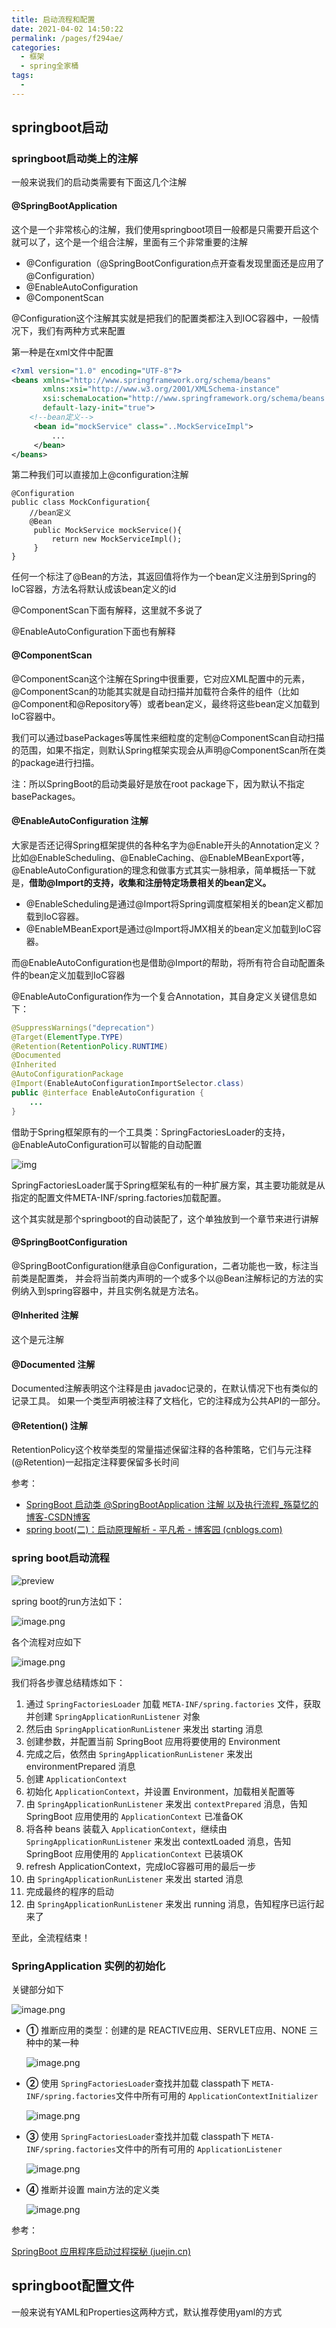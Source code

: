 ```yaml
---
title: 启动流程和配置
date: 2021-04-02 14:50:22
permalink: /pages/f294ae/
categories:
  - 框架
  - spring全家桶
tags:
  - 
---
```

## springboot启动

### springboot启动类上的注解

一般来说我们的启动类需要有下面这几个注解

#### @SpringBootApplication

这个是一个非常核心的注解，我们使用springboot项目一般都是只需要开启这个就可以了，这个是一个组合注解，里面有三个非常重要的注解

- @Configuration（@SpringBootConfiguration点开查看发现里面还是应用了@Configuration）
- @EnableAutoConfiguration
- @ComponentScan

@Configuration这个注解其实就是把我们的配置类都注入到IOC容器中，一般情况下，我们有两种方式来配置

第一种是在xml文件中配置

```xml
<?xml version="1.0" encoding="UTF-8"?>
<beans xmlns="http://www.springframework.org/schema/beans"
       xmlns:xsi="http://www.w3.org/2001/XMLSchema-instance"
       xsi:schemaLocation="http://www.springframework.org/schema/beans http://www.springframework.org/schema/beans/spring-beans-3.0.xsd"
       default-lazy-init="true">
    <!--bean定义-->
     <bean id="mockService" class="..MockServiceImpl">
	     ...
	 </bean>
</beans>
```

第二种我们可以直接加上@configuration注解

```
@Configuration 
public class MockConfiguration{     
	//bean定义
	@Bean
     public MockService mockService(){
         return new MockServiceImpl();
     }
}
```

任何一个标注了@Bean的方法，其返回值将作为一个bean定义注册到Spring的IoC容器，方法名将默认成该bean定义的id

@ComponentScan下面有解释，这里就不多说了

@EnableAutoConfiguration下面也有解释

#### @ComponentScan

@ComponentScan这个注解在Spring中很重要，它对应XML配置中的元素，@ComponentScan的功能其实就是自动扫描并加载符合条件的组件（比如@Component和@Repository等）或者bean定义，最终将这些bean定义加载到IoC容器中。

我们可以通过basePackages等属性来细粒度的定制@ComponentScan自动扫描的范围，如果不指定，则默认Spring框架实现会从声明@ComponentScan所在类的package进行扫描。

注：所以SpringBoot的启动类最好是放在root package下，因为默认不指定basePackages。

#### @EnableAutoConfiguration 注解

大家是否还记得Spring框架提供的各种名字为@Enable开头的Annotation定义？比如@EnableScheduling、@EnableCaching、@EnableMBeanExport等，@EnableAutoConfiguration的理念和做事方式其实一脉相承，简单概括一下就是，**借助@Import的支持，收集和注册特定场景相关的bean定义。**

- @EnableScheduling是通过@Import将Spring调度框架相关的bean定义都加载到IoC容器。
- @EnableMBeanExport是通过@Import将JMX相关的bean定义加载到IoC容器。

而@EnableAutoConfiguration也是借助@Import的帮助，将所有符合自动配置条件的bean定义加载到IoC容器

 @EnableAutoConfiguration作为一个复合Annotation，其自身定义关键信息如下：

```java
@SuppressWarnings("deprecation")
@Target(ElementType.TYPE)
@Retention(RetentionPolicy.RUNTIME)
@Documented
@Inherited
@AutoConfigurationPackage
@Import(EnableAutoConfigurationImportSelector.class)
public @interface EnableAutoConfiguration {
    ...
}
```

借助于Spring框架原有的一个工具类：SpringFactoriesLoader的支持，@EnableAutoConfiguration可以智能的自动配置

![img](https://img.xiaoyou66.com/2021/04/05/ae7fe073a6ba8.png)

SpringFactoriesLoader属于Spring框架私有的一种扩展方案，其主要功能就是从指定的配置文件META-INF/spring.factories加载配置。

这个其实就是那个springboot的自动装配了，这个单独放到一个章节来进行讲解

#### @SpringBootConfiguration

@SpringBootConfiguration继承自@Configuration，二者功能也一致，标注当前类是配置类，
并会将当前类内声明的一个或多个以@Bean注解标记的方法的实例纳入到spring容器中，并且实例名就是方法名。

#### @Inherited 注解

这个是元注解

#### @Documented 注解

 Documented注解表明这个注释是由 javadoc记录的，在默认情况下也有类似的记录工具。 如果一个类型声明被注释了文档化，它的注释成为公共API的一部分。

#### @Retention() 注解

RetentionPolicy这个枚举类型的常量描述保留注释的各种策略，它们与元注释(@Retention)一起指定注释要保留多长时间

参考：

- [SpringBoot 启动类 @SpringBootApplication 注解 以及执行流程_殇莫忆的博客-CSDN博客](https://blog.csdn.net/qq_28289405/article/details/81302498)
- [spring boot(二)：启动原理解析 - 平凡希 - 博客园 (cnblogs.com)](https://www.cnblogs.com/xiaoxi/p/7999885.html)

### spring boot启动流程

![preview](https://img.xiaoyou66.com/2021/03/30/e2e1d50353942.jpg)

spring boot的run方法如下：

![image.png](https://img.xiaoyou66.com/2021/04/05/40c34c3641b09.png)

各个流程对应如下

![image.png](https://img.xiaoyou66.com/2021/04/05/874ed780ad465.png)

我们将各步骤总结精炼如下：

1. 通过 `SpringFactoriesLoader` 加载 `META-INF/spring.factories` 文件，获取并创建 `SpringApplicationRunListener` 对象
2. 然后由 `SpringApplicationRunListener` 来发出 starting 消息
3. 创建参数，并配置当前 SpringBoot 应用将要使用的 Environment
4. 完成之后，依然由 `SpringApplicationRunListener` 来发出 environmentPrepared 消息
5. 创建 `ApplicationContext`
6. 初始化 `ApplicationContext`，并设置 Environment，加载相关配置等
7. 由 `SpringApplicationRunListener` 来发出 `contextPrepared` 消息，告知SpringBoot 应用使用的 `ApplicationContext` 已准备OK
8. 将各种 beans 装载入 `ApplicationContext`，继续由 `SpringApplicationRunListener` 来发出 contextLoaded 消息，告知 SpringBoot 应用使用的 `ApplicationContext` 已装填OK
9. refresh ApplicationContext，完成IoC容器可用的最后一步
10. 由 `SpringApplicationRunListener` 来发出 started 消息
11. 完成最终的程序的启动
12. 由 `SpringApplicationRunListener` 来发出 running 消息，告知程序已运行起来了

至此，全流程结束！

### SpringApplication 实例的初始化

关键部分如下

![image.png](https://img.xiaoyou66.com/2021/04/05/e3350e517b8f2.png)

- **①** 推断应用的类型：创建的是 REACTIVE应用、SERVLET应用、NONE 三种中的某一种

  ![image.png](https://img.xiaoyou66.com/2021/04/05/167a8cbbc2b81.png)

- **②** 使用 `SpringFactoriesLoader`查找并加载 classpath下 `META-INF/spring.factories`文件中所有可用的 `ApplicationContextInitializer`

  ![image.png](https://img.xiaoyou66.com/2021/04/05/693c62c945c4f.png)

- **③** 使用 `SpringFactoriesLoader`查找并加载 classpath下 `META-INF/spring.factories`文件中的所有可用的 `ApplicationListener`

  ![image.png](https://img.xiaoyou66.com/2021/04/05/1cf6500908fe3.png)

- **④** 推断并设置 main方法的定义类

  ![image.png](https://img.xiaoyou66.com/2021/04/05/6709bced98afe.png)

参考：

[SpringBoot 应用程序启动过程探秘 (juejin.cn)](https://juejin.cn/post/6844903669998026759#comment)



## springboot配置文件

一般来说有YAML和Properties这两种方式，默认推荐使用yaml的方式

